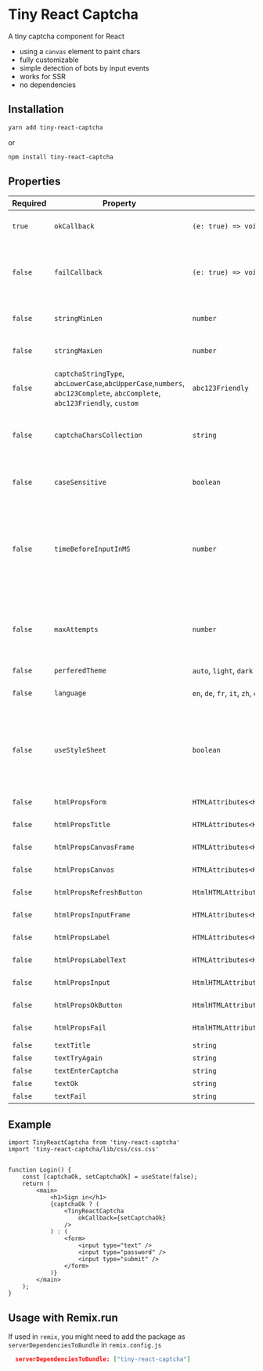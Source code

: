 # Tiny React Captcha

A tiny captcha component for React

- using a `canvas` element to paint chars
- fully customizable
- simple detection of bots by input events
- works for SSR
- no dependencies


## Installation

```sh
yarn add tiny-react-captcha
```

or

```sh
npm install tiny-react-captcha
```


## Properties

| Required | Property  | Type     | Default  | Description  |
| -- | ------------------ | ------------------- | ------------------- | ------------------- |
|`true`| `okCallback`| `(e: true) => void` |  | returns `true` if captcha solved|
|`false`| `failCallback` | `(e: true) => void` |       | returns `true` if amount of attempts is equal or higher than `maxAttempts`|
|`false`| `stringMinLen` | `number` | `1-7` | min length of Captcha string|
|`false`| `stringMaxLen` | `number` | `1-7` | max length of Captcha string|
|`false`| `captchaStringType`, `abcLowerCase`,`abcUpperCase`,`numbers`, `abc123Complete`, `abcComplete`, `abc123Friendly`, `custom` | `abc123Friendly` | type of signs shown as captcha |
|`false`| `captchaCharsCollection` | `string` | `undefined` | a collection of chars and or numbers used for the Captcha |
|`false`| `caseSensitive` | `boolean` | `false` | does user input need to be case sensitive? |
|`false`| `timeBeforeInputInMS` | `number` | `2_000` | if user enters captcha faster, captcha is not considered as solved correctly |
|`false`| `maxAttempts` | `number` | `4` | max number of attempts before abort and optionally `failCallback` fires |
|`false`| `perferedTheme` | `auto`, `light`, `dark` | `auto` | Color theme |
|`false`| `language` |`en`, `de`, `fr`, `it`, `zh`, `es`, `pt`| `en` | language of displayed texts |
|`false`| `useStyleSheet` | `boolean` | `true` | If default CSS stylesheet is included. If set to `false`, no CSS classNames are added |
|`false`| `htmlPropsForm` | `HTMLAttributes<HTMLFormElement>` | `undefined` | inject html props |
|`false`| `htmlPropsTitle` | `HTMLAttributes<HTMLDivElement>` | `undefined` | inject html props |
|`false`| `htmlPropsCanvasFrame` | `HTMLAttributes<HTMLDivElement>` | `undefined` | inject html props |
|`false`| `htmlPropsCanvas` | `HTMLAttributes<HTMLCanvasElement>` | `undefined` | inject html props |
|`false`| `htmlPropsRefreshButton` | `HtmlHTMLAttributes<HTMLButtonElement>` | `undefined` | inject html props |
|`false`| `htmlPropsInputFrame` | `HTMLAttributes<HTMLFieldSetElement>` | `undefined` | inject html props |
|`false`| `htmlPropsLabel` | `HTMLAttributes<HTMLLabelElement>` | `undefined` | inject html props |
|`false`| `htmlPropsLabelText` | `HTMLAttributes<HTMLSpanElement>` | `undefined` | inject html props |
|`false`| `htmlPropsInput` | `HtmlHTMLAttributes<HTMLInputElement>` | `undefined` | inject html props |
|`false`| `htmlPropsOkButton` | `HtmlHTMLAttributes<HTMLButtonElement>` | `undefined` | inject html props |
|`false`| `htmlPropsFail` | `HtmlHTMLAttributes<HTMLDivElement>` | `undefined` | inject html props |
|`false`| `textTitle` | `string` | `undefined` | custom text |
|`false`| `textTryAgain` | `string` | `undefined` | custom text |
|`false`| `textEnterCaptcha` | `string` | `undefined` | custom text |
|`false`| `textOk` | `string` | `undefined` | custom text |
|`false`| `textFail` | `string` | `undefined` | custom text |


## Example

```TSX
import TinyReactCaptcha from 'tiny-react-captcha'
import 'tiny-react-captcha/lib/css/css.css'


function Login() {
    const [captchaOk, setCaptchaOk] = useState(false);
    return (
        <main>
            <h1>Sign in</h1>
            {captchaOk ? (
                <TinyReactCaptcha
                    okCallback={setCaptchaOk}
                />
            ) : (
                <form>
                    <input type="text" />
                    <input type="password" />
                    <input type="submit" />
                </form>
            )}
        </main>
    );
}
```

## Usage with Remix.run

If used in `remix`, you might need to add the package as `serverDependenciesToBundle` in `remix.config.js`

```JSON
  serverDependenciesToBundle: ["tiny-react-captcha"]
```
